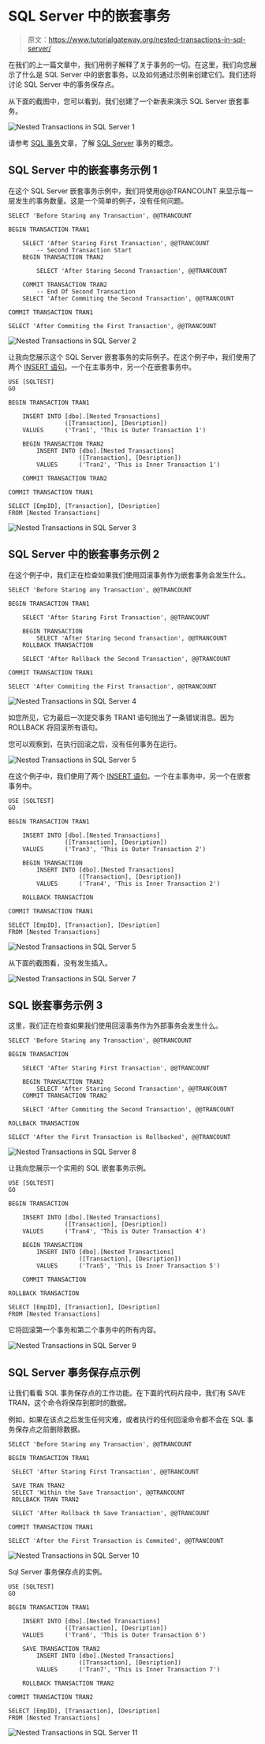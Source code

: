 # SQL Server 中的嵌套事务

> 原文：<https://www.tutorialgateway.org/nested-transactions-in-sql-server/>

在我们的上一篇文章中，我们用例子解释了关于事务的一切。在这里，我们向您展示了什么是 SQL Server 中的嵌套事务，以及如何通过示例来创建它们。我们还将讨论 SQL Server 中的事务保存点。

从下面的截图中，您可以看到，我们创建了一个新表来演示 SQL Server 嵌套事务。

![Nested Transactions in SQL Server 1](img/cd1c5444c26c0ae3e654e42fcce9cddc.png)

请参考 [SQL 事务](https://www.tutorialgateway.org/sql-transaction/)文章，了解 [SQL Server](https://www.tutorialgateway.org/sql/) 事务的概念。

## SQL Server 中的嵌套事务示例 1

在这个 SQL Server 嵌套事务示例中，我们将使用@@TRANCOUNT 来显示每一层发生的事务数量。这是一个简单的例子，没有任何问题。

```
SELECT 'Before Staring any Transaction', @@TRANCOUNT 

BEGIN TRANSACTION TRAN1

	SELECT 'After Staring First Transaction', @@TRANCOUNT 
        -- Second Transaction Start
	BEGIN TRANSACTION TRAN2 

		SELECT 'After Staring Second Transaction', @@TRANCOUNT 

	COMMIT TRANSACTION TRAN2
        -- End Of Second Transaction 
	SELECT 'After Commiting the Second Transaction', @@TRANCOUNT 

COMMIT TRANSACTION TRAN1

SELECT 'After Commiting the First Transaction', @@TRANCOUNT
```

![Nested Transactions in SQL Server 2](img/86e7098786911c731e4d351459936277.png)

让我向您展示这个 SQL Server 嵌套事务的实际例子。在这个例子中，我们使用了两个 [INSERT 语句](https://www.tutorialgateway.org/sql-insert-statement/)。一个在主事务中，另一个在嵌套事务中。

```
USE [SQLTEST]
GO

BEGIN TRANSACTION TRAN1

	INSERT INTO [dbo].[Nested Transactions] 
				([Transaction], [Desription])
	VALUES		('Tran1', 'This is Outer Transaction 1')

	BEGIN TRANSACTION TRAN2 
		INSERT INTO [dbo].[Nested Transactions] 
					([Transaction], [Desription])
		VALUES		('Tran2', 'This is Inner Transaction 1')

	COMMIT TRANSACTION TRAN2

COMMIT TRANSACTION TRAN1

SELECT [EmpID], [Transaction], [Desription]
FROM [Nested Transactions]
```

![Nested Transactions in SQL Server 3](img/ff61ad35c356ad96b2e20090b23db6f7.png)

## SQL Server 中的嵌套事务示例 2

在这个例子中，我们正在检查如果我们使用回滚事务作为嵌套事务会发生什么。

```
SELECT 'Before Staring any Transaction', @@TRANCOUNT 

BEGIN TRANSACTION TRAN1

	SELECT 'After Staring First Transaction', @@TRANCOUNT 

	BEGIN TRANSACTION 		
		SELECT 'After Staring Second Transaction', @@TRANCOUNT 
	ROLLBACK TRANSACTION

	SELECT 'After Rollback the Second Transaction', @@TRANCOUNT 

COMMIT TRANSACTION TRAN1

SELECT 'After Commiting the First Transaction', @@TRANCOUNT
```

![Nested Transactions in SQL Server 4](img/9a257f37a9feeda1ec089dbfb8a914ea.png)

如您所见，它为最后一次提交事务 TRAN1 语句抛出了一条错误消息。因为 ROLLBACK 将回滚所有语句。

您可以观察到，在执行回滚之后，没有任何事务在运行。

![Nested Transactions in SQL Server 5](img/ad3fb568a9a1cf40880ce4801b27d5a6.png)

在这个例子中，我们使用了两个 [INSERT 语句](https://www.tutorialgateway.org/sql-insert-statement/)。一个在主事务中，另一个在嵌套事务中。

```
USE [SQLTEST]
GO

BEGIN TRANSACTION TRAN1

	INSERT INTO [dbo].[Nested Transactions] 
				([Transaction], [Desription])
	VALUES		('Tran3', 'This is Outer Transaction 2')

	BEGIN TRANSACTION 
		INSERT INTO [dbo].[Nested Transactions] 
					([Transaction], [Desription])
		VALUES		('Tran4', 'This is Inner Transaction 2')

	ROLLBACK TRANSACTION 

COMMIT TRANSACTION TRAN1

SELECT [EmpID], [Transaction], [Desription]
FROM [Nested Transactions]
```

![Nested Transactions in SQL Server 5](img/cc5ff7f82ffc55f9fa59b1dfba28d168.png)

从下面的截图看，没有发生插入。

![Nested Transactions in SQL Server 7](img/376c45bb264a718aa5746b9930602dd9.png)

## SQL 嵌套事务示例 3

这里，我们正在检查如果我们使用回滚事务作为外部事务会发生什么。

```
SELECT 'Before Staring any Transaction', @@TRANCOUNT 

BEGIN TRANSACTION 

	SELECT 'After Staring First Transaction', @@TRANCOUNT 

	BEGIN TRANSACTION TRAN2 
		SELECT 'After Staring Second Transaction', @@TRANCOUNT 
	COMMIT TRANSACTION TRAN2

	SELECT 'After Commiting the Second Transaction', @@TRANCOUNT 

ROLLBACK TRANSACTION 

SELECT 'After the First Transaction is Rollbacked', @@TRANCOUNT
```

![Nested Transactions in SQL Server 8](img/3f2194a59e90d09d9b8400ce648aac19.png)

让我向您展示一个实用的 SQL 嵌套事务示例。

```
USE [SQLTEST]
GO

BEGIN TRANSACTION

	INSERT INTO [dbo].[Nested Transactions] 
				([Transaction], [Desription])
	VALUES		('Tran4', 'This is Outer Transaction 4')

	BEGIN TRANSACTION 
		INSERT INTO [dbo].[Nested Transactions] 
					([Transaction], [Desription])
		VALUES		('Tran5', 'This is Inner Transaction 5')

	COMMIT TRANSACTION 

ROLLBACK TRANSACTION

SELECT [EmpID], [Transaction], [Desription]
FROM [Nested Transactions]
```

它将回滚第一个事务和第二个事务中的所有内容。

![Nested Transactions in SQL Server 9](img/61b6ceacd605c64b1463fbaa0ffde68e.png)

## SQL Server 事务保存点示例

让我们看看 SQL 事务保存点的工作功能。在下面的代码片段中，我们有 SAVE TRAN，这个命令将保存到那时的数据。

例如，如果在该点之后发生任何灾难，或者执行的任何回滚命令都不会在 SQL 事务保存点之前删除数据。

```
SELECT 'Before Staring any Transaction', @@TRANCOUNT 

BEGIN TRANSACTION TRAN1

 SELECT 'After Staring First Transaction', @@TRANCOUNT 

 SAVE TRAN TRAN2  
 SELECT 'Within the Save Transaction', @@TRANCOUNT 
 ROLLBACK TRAN TRAN2

 SELECT 'After Rollback th Save Transaction', @@TRANCOUNT 

COMMIT TRANSACTION TRAN1

SELECT 'After the First Transaction is Commited', @@TRANCOUNT 
```

![Nested Transactions in SQL Server 10](img/0eee3d7fce2f6159279398bb57d55193.png)

Sql Server 事务保存点的实例。

```
USE [SQLTEST]
GO

BEGIN TRANSACTION TRAN1

	INSERT INTO [dbo].[Nested Transactions] 
				([Transaction], [Desription])
	VALUES		('Tran6', 'This is Outer Transaction 6')

	SAVE TRANSACTION TRAN2
		INSERT INTO [dbo].[Nested Transactions] 
					([Transaction], [Desription])
		VALUES		('Tran7', 'This is Inner Transaction 7')

	ROLLBACK TRANSACTION TRAN2

COMMIT TRANSACTION TRAN2

SELECT [EmpID], [Transaction], [Desription]
FROM [Nested Transactions]
```

![Nested Transactions in SQL Server 11](img/26b4f0aaa1873bf79b5982cae1122603.png)